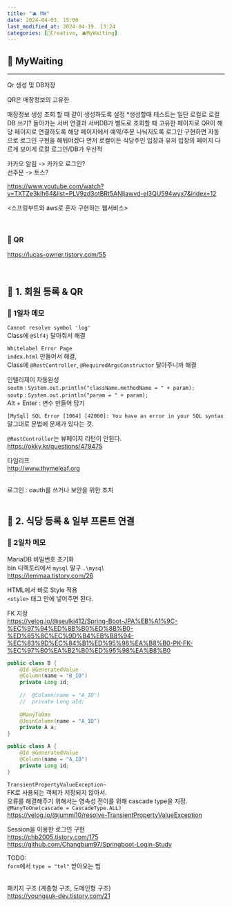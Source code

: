 ```yaml
---
title: "🫐 MW"
date: 2024-04-03. 15:00
last_modified_at: 2024-04-19. 13:24
categories: [🔖Creative, 🫐MyWaiting]
---
```


## **🎲 MyWaiting**

---

Qr 생성 및 DB저장

QR은 매장정보의 고유한

매장정보 생성 조회 할 때 같이 생성하도록 설정
*생성할때
테스트는 일단 로컬로 로컬DB 쓰기?
돌아가는 서버 연결과 서버DB가 별도로
조회할 때 고유한 페이지로
QR이 해당 페이지로 연결하도록
해당 페이지에서 예약/주문 나눠지도록
로그인 구현하면 자동으로
로그인 구현을 해둬야겠다 먼저 로컬이든
식당주인 입장과 유저 입장의 페이지 다르게 보이게
로컬 로그인/DB가 우선적

카카오 알림 -> 카카오 로그인?  
선주문 -> 토스?  

<https://www.youtube.com/watch?v=TXTZe3klh64&list=PLV9zd3otBRt5ANIjawvd-el3QU594wyx7&index=12>

<스프링부트와 aws로 혼자 구현하는 웹서비스>

<br>

### **👾 QR**

<https://lucas-owner.tistory.com/55>  

<br>

## **🎲 1. 회원 등록 & QR**

### **👾 1일차 메모**

`Cannot resolve symbol 'log'`  
Class에 `@Slf4j` 달아줘서 해결  

`Whitelabel Error Page`  
`index.html` 만들어서 해결,  
Class에 `@RestController`, `@RequiredArgsConstructor` 달아주니까 해결  

인텔리제이 자동완성  
`soutm` : `System.out.println("className.methodName = " + param);`  
`soutp` : `System.out.println("param = " + param);`  
Alt + Enter : 변수 만들어 담기  

`[MySql] SQL Error [1064] [42000]: You have an error in your SQL syntax`  
말그대로 문법에 문제가 있다는 것.  

`@RestController`는 뷰페이지 리턴이 안된다.  
<https://okky.kr/questions/479475>  

타임리프  
<http://www.thymeleaf.org>  
<br>

로그인 : oauth를 쓰거나 보안을 위한 조치  
<br>

## **🎲 2. 식당 등록 & 일부 프론트 연결**

### **👾 2일차 메모**

MariaDB 비밀번호 초기화  
bin 디렉토리에서 `mysql` 말구 `.\mysql`  
<https://jemmaa.tistory.com/26>  

HTML에서 바로 Style 적용  
`<style>` 태그 안에 넣어주면 된다.  

FK 지정  
<https://velog.io/@seulki412/Spring-Boot-JPA%EB%A1%9C-%EC%97%94%ED%8B%B0%ED%8B%B0-%ED%85%8C%EC%9D%B4%EB%B8%94-%EC%83%9D%EC%84%B1%ED%95%98%EA%B8%B0-PK-FK-%EC%97%B0%EA%B2%B0%ED%95%98%EA%B8%B0>  

```java
public class B {
	@Id @GeneratedValue
	@Column(name = "B_ID")
	private Long id;
	
	//	@Column(name = "A_ID")
	//	private Long aId;
	
	@ManyToOne
	@JoinColumn(name = "A_ID")
	private A a;
}

public class A {
	@Id @GeneratedValue
	@Column(name = "A_ID")
	private Long id;
}
```

`TransientPropertyValueException~`  
FK로 사용되는 객체가 저장되지 않아서.  
오류를 해결해주기 위해서는 영속성 전이를 위해 cascade type을 지정.  
`@ManyToOne(cascade = CascadeType.ALL)`  
<https://velog.io/@jummi10/resolve-TransientPropertyValueException>  

Session을 이용한 로그인 구현  
<https://chb2005.tistory.com/175>  
<https://github.com/Changbum97/Springboot-Login-Study>  

TODO:  
`form`에서 `type = "tel"` 받아오는 법  
<br>

패키지 구조 (계층형 구조, 도메인형 구조)  
<https://youngsuk-dev.tistory.com/21>  
<br>
